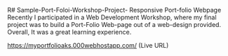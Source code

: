 R# Sample-Port-Foloi-Workshop-Project-
Responsive Port-folio Webpage
Recently I participated in a Web Development Workshop, where my final project was to build a Port-Folio Web-page out of a web-design provided.
Overall, It was a great learning experience.

https://myportfolioaks.000webhostapp.com/ (Live URL)
